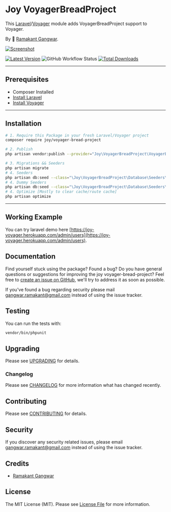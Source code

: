 # Joy VoyagerBreadProject

This [Laravel](https://laravel.com/)/[Voyager](https://voyager.devdojo.com/) module adds VoyagerBreadProject support to Voyager.

By 🐼 [Ramakant Gangwar](https://github.com/rxcod9).

[![Screenshot](https://raw.githubusercontent.com/rxcod9/joy-voyager-bread-project/main/cover.jpg)](https://joy-voyager.herokuapp.com/)

[![Latest Version](https://img.shields.io/github/v/release/rxcod9/joy-voyager-bread-project?style=flat-square)](https://github.com/rxcod9/joy-voyager-bread-project/releases)
![GitHub Workflow Status](https://img.shields.io/github/workflow/status/rxcod9/joy-voyager-bread-project/run-tests?label=tests)
[![Total Downloads](https://img.shields.io/packagist/dt/joy/voyager-bread-project.svg?style=flat-square)](https://packagist.org/packages/joy/voyager-bread-project)

---

## Prerequisites

*   Composer Installed
*   [Install Laravel](https://laravel.com/docs/installation)
*   [Install Voyager](https://github.com/the-control-group/voyager)

---

## Installation

```bash
# 1. Require this Package in your fresh Laravel/Voyager project
composer require joy/voyager-bread-project

# 2. Publish
php artisan vendor:publish --provider="Joy\VoyagerBreadProject\VoyagerBreadProjectServiceProvider" --force

# 3. Migrations && Seeders
php artisan migrate
# 4. Seeders
php artisan db:seed --class="\Joy\VoyagerBreadProject\Database\Seeders\VoyagerDatabaseSeeder" --force
# 4. Dummy Seeders
php artisan db:seed --class="\Joy\VoyagerBreadProject\Database\Seeders\VoyagerDummyDatabaseSeeder" --force
# 4. Optimize [Mostly to clear cache/route cache]
php artisan optimize
```

---


## Working Example

You can try laravel demo here [https://joy-voyager.herokuapp.com/admin/users](https://joy-voyager.herokuapp.com/admin/users).

## Documentation

Find yourself stuck using the package? Found a bug? Do you have general questions or suggestions for improving the joy voyager-bread-project? Feel free to [create an issue on GitHub](https://github.com/rxcod9/joy-voyager-bread-project/issues), we'll try to address it as soon as possible.

If you've found a bug regarding security please mail [gangwar.ramakant@gmail.com](mailto:gangwar.ramakant@gmail.com) instead of using the issue tracker.

## Testing

You can run the tests with:

```bash
vendor/bin/phpunit
```

## Upgrading

Please see [UPGRADING](UPGRADING.md) for details.

### Changelog

Please see [CHANGELOG](CHANGELOG.md) for more information what has changed recently.

## Contributing

Please see [CONTRIBUTING](CONTRIBUTING.md) for details.

## Security

If you discover any security related issues, please email [gangwar.ramakant@gmail.com](mailto:gangwar.ramakant@gmail.com) instead of using the issue tracker.

## Credits

- [Ramakant Gangwar](https://github.com/rxcod9)

## License

The MIT License (MIT). Please see [License File](LICENSE.md) for more information.
